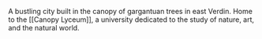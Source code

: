 A bustling city built in the canopy of gargantuan trees in east Verdin. Home to the [[Canopy Lyceum]], a university dedicated to the study of nature, art, and the natural world.